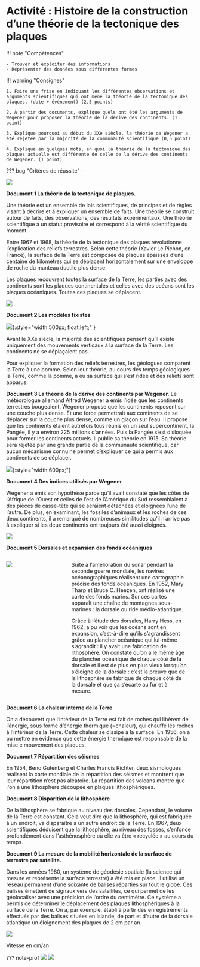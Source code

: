 # Activité : Histoire de la construction d’une théorie de la tectonique des plaques

!!! note "Compétences"

    - Trouver et exploiter des informations
    - Représenter des données sous différentes formes

!!! warning "Consignes"

    1. Faire une frise en indiquant les différentes observations et arguments scientifiques qui ont mené la théorie de la tectonique des plaques. (date + événement) (2,5 points)

    2. À partir des documents, explique quels ont été les arguments de Wegener pour proposer la théorie de la dérive des continents. (1 point)

    3. Explique pourquoi au début du XXe siècle, la théorie de Wegener a été rejetée par la majorité de la communauté scientifique (0,5 point)

    4. Explique en quelques mots, en quoi la théorie de la tectonique des plaques actuelle est différente de celle de la dérive des continents de Wegener. (1 point)
    
??? bug "Critères de réussite"
    - 

![](Pictures/friseChronoViergeTecto.png)


**Document 1 La théorie de la tectonique de plaques.**

Une théorie est un ensemble de lois scientifiques, de principes et de règles visant à décrire et à expliquer un ensemble de faits. Une théorie se construit autour de faits, des observations, des résultats expérimentaux. Une théorie scientifique a un statut provisoire et correspond à la vérité scientifique du moment.

Entre 1967 et 1968, la théorie de la tectonique des plaques révolutionne l’explication des reliefs terrestres. Selon cette théorie (Xavier Le Pichon, en France), la surface de la Terre est composée de plaques épaisses d’une centaine de kilomètres qui se déplacent horizontalement sur une enveloppe de roche du manteau ductile plus dense.


Les plaques recouvrent toutes la surface de la Terre, les parties avec des continents sont les plaques continentales et celles avec des océans sont les plaques océaniques. Toutes ces plaques se déplacent.

![](Pictures/schemaDynInterne.png)


**Document 2 Les modèles fixistes**

![](Pictures/imageModeleFixiste.png){:style="width:500px; float:left;"  }

Avant le XXe siècle, la majorité des scientifiques pensent qu’il existe uniquement des mouvements verticaux à la surface de la Terre. Les continents ne se déplaçaient pas.



Pour expliquer la formation des reliefs terrestres, les géologues comparent la Terre à une pomme. Selon leur théorie, au cours des temps géologiques la Terre, comme la pomme, a eu sa surface qui s’est ridée et des reliefs sont apparus.

**Document 3 La théorie de la dérive des continents par Wegener.**
Le météorologue allemand Alfred Wegener a émis l’idée que les continents terrestres bougeaient. Wegener propose que les continents reposent sur une couche plus dense. Et une force permettrait aux continents de se déplacer sur la couche plus dense, comme un glaçon sur l’eau. Il propose que les continents étaient autrefois tous réunis en un seul supercontinent, la Pangée, il y a environ 225 millions d’années. Puis la Pangée s’est disloquée pour former les continents actuels. Il publie sa théorie en 1915. Sa théorie sera rejetée par une grande partie de la communauté scientifique, car aucun mécanisme connu ne permet d’expliquer ce qui a permis aux continents de se déplacer.

![](Pictures/schemaComparatifFixisteWegener.png){:style="width:600px;"}






**Document 4 Des indices utilisés par Wegener**

Wegener a émis son hypothèse parce qu’il avait constaté que les côtes de l’Afrique de l’Ouest et celles de l’est de l’Amérique du Sud ressemblaient à des pièces de casse-tête qui se seraient détachées et éloignées l’une de l’autre. 
De plus, en examinant, les fossiles d’animaux et les roches de ces deux continents, il a remarqué de nombreuses similitudes qu’il n’arrive pas à expliquer si les deux continents ont toujours été aussi éloignés.

![](Pictures/indicesWegener.png)

**Document 5 Dorsales et expansion des fonds océaniques**


<div markdown style="display:flex; flex-direction:row;">

<div markdown style="flex: 1 1 0;padding-right:20px;">

![](Pictures/carteAgeFondsOceans.png)

</div>
<div markdown style="flex: 2 1 0;padding-right:20px;">

Suite à l’amélioration du sonar pendant la seconde guerre mondiale, les navires océanographiques réalisent une cartographie précise des fonds océaniques. En 1952, Mary Tharp et Bruce C. Heezen, ont réalisé une carte des fonds marins. Sur ces cartes apparaît une chaîne de montagnes sous-marines : la dorsale ou ride médio-atlantique.

Grâce à l’étude des dorsales, Harry Hess, en 1962, a pu voir que les océans sont en expansion, c’est-à-dire qu’ils s’agrandissent grâce au plancher océanique qui lui-même s’agrandit : il y avait une fabrication de lithosphère. On constate qu’on a le même âge du plancher océanique de chaque côté de la dorsale et il est de plus en plus vieux lorsqu’on s’éloigne de la dorsale : c’est la preuve que de la lithosphère se fabrique de chaque côté de la dorsale et que ça s’écarte au fur et à mesure.

</div>
</div>

**Document 6 La chaleur interne de la Terre**

On a découvert que l’intérieur de la Terre est fait de roches qui libèrent de l’énergie, sous forme d’énergie thermique (=chaleur), qui chauffe les roches à l’intérieur de la Terre. Cette chaleur se dissipe à la surface. En 1956, on a pu mettre en évidence que cette énergie thermique est responsable de la mise e mouvement des plaques.

**Document 7 Répartition des séismes**

En 1954, Beno Gutenberg et Charles Francis Richter, deux sismologues réalisent la carte mondiale de la répartition des séismes et montrent que leur répartition n’est pas aléatoire. La répartition des volcans montre que l'on a une lithosphère découpée en plaques lithosphériques.

**Document 8 Disparition de la lithosphère**

De la lithosphère se fabrique au niveau des dorsales. Cependant, le volume de la Terre est constant. Cela veut dire que la lithosphère, qui est fabriquée à un endroit, va disparaître à un autre endroit de la Terre. En 1967, deux scientifiques déduisent que la lithosphère, au niveau des fosses, s’enfonce profondément dans l’asthénosphère où elle va être « recyclée » au cours du temps.

**Document 9 La mesure de la mobilité horizontale de la surface de terrestre par satellite.**

Dans les années 1980, un système de géodésie spatiale (la science qui mesure et représente la surface terrestre) a été mis en place. Il utilise un réseau permanent d’une soixante de balises réparties sur tout le globe. Ces balises émettent de signaux vers des satellites, ce qui permet de les géolocaliser avec une précision de l’ordre du centimètre. 
Ce système a permis de déterminer le déplacement des plaques lithosphériques à la surface de la Terre. On a, par exemple, établi à partir des enregistrements effectués par des balises situées en Islande, de part et d’autre de la dorsale atlantique un éloignement des plaques de 2 cm par an.

![](Pictures/carteMouvPlaques.png)

Vitesse en cm/an





??? note-prof
    ![](Pictures/friseChronoTectonique.png)
    ![](Pictures/friseChronosTectoPlaques.png)